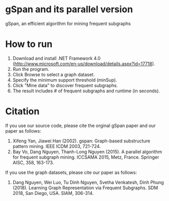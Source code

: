 # gSpan and its parallel version
gSpan, an efficient algorithm for mining frequent subgraphs

# How to run
1. Download and install .NET Framework 4.0 (http://www.microsoft.com/en-us/download/details.aspx?id=17718).
2. Run the program.
3. Click Browse to select a graph dataset.
4. Specify the minimum support threshold (minSup).
5. Click "Mine data" to discover frequent subgraphs.
6. The result includes # of frequent subgraphs and runtime (in seconds).

# Citation
If you use our source code, please cite the orginal gSpan paper and our paper as follows:
1. Xifeng Yan, Jiawei Han (2002). gspan: Graph-based substructure pattern mining. IEEE ICDM 2003, 721-724.
2. Bay Vo, Dang Nguyen, Thanh-Long Nguyen (2015). A parallel algorithm for frequent subgraph mining. ICCSAMA 2015, Metz, France. Springer AISC, 358, 163-173.

If you use the graph datasets, please cite our paper as follows:
1. Dang Nguyen, Wei Luo, Tu Dinh Nguyen, Svetha Venkatesh, Dinh Phung (2018). Learning Graph Representation via Frequent Subgraphs. SDM 2018, San Diego, USA. SIAM, 306-314.
